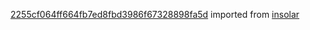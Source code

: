 [2255cf064ff664fb7ed8fbd3986f67328898fa5d](https://github.com/insolar/insolar/commit/2255cf064ff664fb7ed8fbd3986f67328898fa5d) imported from [insolar](https://github.com/insolar/insolar)

